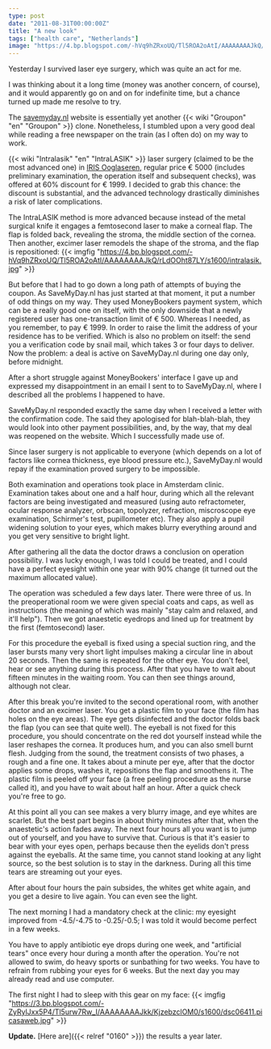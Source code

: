```yaml
---
type: post
date: "2011-08-31T00:00:00Z"
title: "A new look"
tags: ["health care", "Netherlands"]
image: "https://4.bp.blogspot.com/-hVq9hZRxoUQ/Tl5ROA2oAtI/AAAAAAAAJkQ/rLdOOht87LY/s1600/intralasik.jpg"
---
```


Yesterday I survived laser eye surgery, which was quite an act for me.

I was thinking about it a long time (money was another concern, of course), and it would apparently go on and on for indefinite time, but a chance turned up made me resolve to try.

<!--more-->

The [savemyday.nl](http://www.savemyday.nl/) website is essentially yet another {{< wiki "Groupon" "en" "Groupon" >}} clone. Nonetheless, I stumbled upon a very good deal while reading a free newspaper on the train (as I often do) on my way to work.

{{< wiki "Intralasik" "en" "IntraLASIK" >}} laser surgery (claimed to be the most advanced one) in [IRIS Ooglaseren](http://www.irisooglaseren.nl/), regular price € 5000 (includes preliminary examination, the operation itself and subsequent checks), was offered at 60% discount for € 1999. I decided to grab this chance: the discount is substantial, and the advanced technology drastically diminishes a risk of later complications.

The IntraLASIK method is more advanced because instead of the metal surgical knife it engages a femtosecond laser to make a corneal flap. The flap is folded back, revealing the stroma, the middle section of the cornea. Then another, excimer laser remodels the shape of the stroma, and the flap is repositioned:
{{< imgfig "https://4.bp.blogspot.com/-hVq9hZRxoUQ/Tl5ROA2oAtI/AAAAAAAAJkQ/rLdOOht87LY/s1600/intralasik.jpg" >}}

But before that I had to go down a long path of attempts of buying the coupon. As SaveMyDay.nl has just started at that moment, it put a number of odd things on my way. They used MoneyBookers payment system, which can be a really good one on itself, with the only downside that a newly registered user has one-transaction limit of € 500. Whereas I needed, as you remember, to pay € 1999. In order to raise the limit the address of your residence has to be verified. Which is also no problem on itself: the send you a verification code by snail mail, which takes 3 or four days to deliver. Now the problem: a deal is active on SaveMyDay.nl during one day only, before midnight.

After a short struggle against MoneyBookers' interface I gave up and expressed my disappointment in an email I sent to to SaveMyDay.nl, where I described all the problems I happened to have.

SaveMyDay.nl responded exactly the same day when I received a letter with the confirmation code. The said they apologised for blah-blah-blah, they would look into other payment possibilities, and, by the way, that my deal was reopened on the website. Which I successfully made use of.

Since laser surgery is not applicable to everyone (which depends on a lot of factors like cornea thickness, eye blood pressure etc.), SaveMyDay.nl would repay if the examination proved surgery to be impossible.

Both examination and operations took place in Amsterdam clinic. Examination takes about one and a half hour, during which all the relevant factors are being investigated and measured (using auto refractometer, ocular response analyzer, orbscan, topolyzer, refraction, miscroscope eye examination, Schirmer's test, pupillometer etc). They also apply a pupil widening solution to your eyes, which makes blurry everything around and you get very sensitive to bright light.

After gathering all the data the doctor draws a conclusion on operation possibility. I was lucky enough, I was told I could be treated, and I could have a perfect eyesight within one year with 90% change (it turned out the maximum allocated value).

The operation was scheduled a few days later. There were three of us. In the preoperational room we were given special coats and caps, as well as instructions (the meaning of which was mainly "stay calm and relaxed, and it'll help"). Then we got anaestetic eyedrops and lined up for treatment by the first (femtosecond) laser.

For this procedure the eyeball is fixed using a special suction ring, and the laser bursts many very short light impulses making a circular line in about 20 seconds. Then the same is repeated for the other eye. You don't feel, hear or see anything during this process. After that you have to wait about fifteen minutes in the waiting room. You can then see things around, although not clear.

After this break you're invited to the second operational room, with another doctor and an excimer laser. You get a plastic film to your face (the film has holes on the eye areas). The eye gets disinfected and the doctor folds back the flap (you can see that quite well). The eyeball is not fixed for this procedure, you should concentrate on the red dot yourself instead while the laser reshapes the cornea. It produces hum, and you can also smell burnt flesh. Judging from the sound, the treatment consists of two phases, a rough and a fine one. It takes about a minute per eye, after that the doctor applies some drops, washes it, repositions the flap and smoothens it. The plastic film is peeled off your face (a free peeling procedure as the nurse called it), and you have to wait about half an hour. After a quick check you're free to go.

At this point all you can see makes a very blurry image, and eye whites are scarlet. But the best part begins in about thirty minutes after that, when the anaestetic's action fades away. The next four hours all you want is to jump out of yourself, and you have to survive that. Curious is that it's easier to bear with your eyes open, perhaps because then the eyelids don't press against the eyeballs. At the same time, you cannot stand looking at any light source, so the best solution is to stay in the darkness. During all this time tears are streaming out your eyes.

After about four hours the pain subsides, the whites get white again, and you get a desire to live again. You can even see the light.

The next morning I had a mandatory check at the clinic: my eyesight improved from -4.5/-4.75 to -0.25/-0.5; I was told it would become perfect in a few weeks.

You have to apply antibiotic eye drops during one week, and "artificial tears" once every hour during a month after the operation. You're not allowed to swim, do heavy sports or sunbathing for two weeks. You have to refrain from rubbing your eyes for 6 weeks. But the next day you may already read and use computer.

The first night I had to sleep with this gear on my face:
{{< imgfig "https://3.bp.blogspot.com/-ZyRylJxx5P4/Tl5urw7Rw_I/AAAAAAAAJkk/KjzebzclOM0/s1600/dsc06411.picasaweb.jpg" >}}

**Update.** [Here are]({{< relref "0160" >}}) the results a year later.
